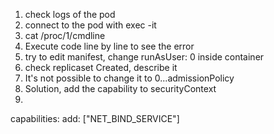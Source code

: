 1) check logs of the pod
2) connect to the pod with exec -it
3) cat /proc/1/cmdline
4) Execute code line by line to see the error
5) try to edit manifest, change runAsUser: 0 inside container
6) check replicaset Created, describe it
7) It's not possible to change it to 0...admissionPolicy
8) Solution, add the capability to securityContext
9)   
capabilities:
  add: ["NET_BIND_SERVICE"] 
